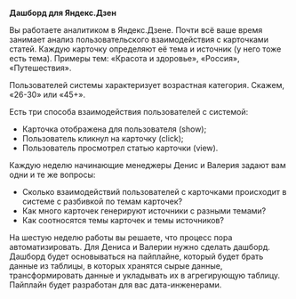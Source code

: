 <b>Дашборд для Яндекс.Дзен</b>

Вы работаете аналитиком в Яндекс.Дзене. Почти всё ваше время занимает анализ пользовательского взаимодействия с карточками статей.
Каждую карточку определяют её тема и источник (у него тоже есть тема). Примеры тем: «Красота и здоровье», «Россия», «Путешествия».

Пользователей системы характеризует возрастная категория. Скажем, «26-30» или «45+».

Есть три способа взаимодействия пользователей с системой:
- Карточка отображена для пользователя (show);
- Пользователь кликнул на карточку (click);
- Пользователь просмотрел статью карточки (view).

Каждую неделю начинающие менеджеры Денис и Валерия задают вам одни и те же вопросы: 
- Сколько взаимодействий пользователей с карточками происходит в системе с разбивкой по темам карточек?
- Как много карточек генерируют источники с разными темами?
- Как соотносятся темы карточек и темы источников?

На шестую неделю работы вы решаете, что процесс пора автоматизировать. Для Дениса и Валерии нужно сделать дашборд. Дашборд будет основываться на пайплайне, 
который будет брать данные из таблицы, в которых хранятся сырые данные, трансформировать данные и укладывать их в агрегирующую таблицу. 
Пайплайн будет разработан для вас дата-инженерами.
